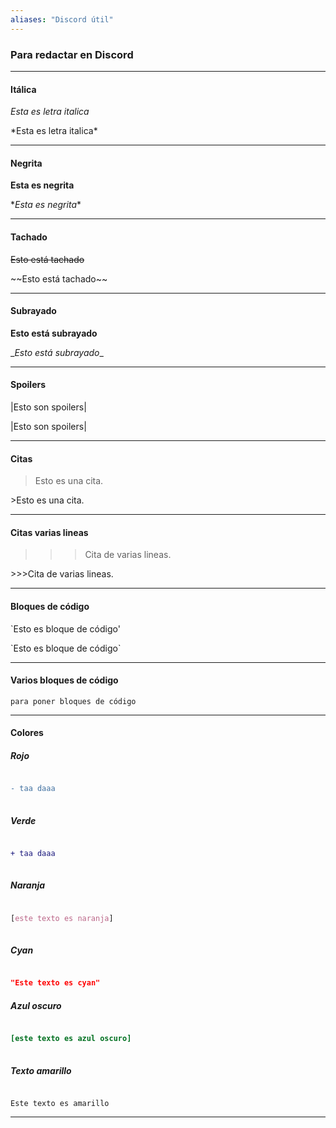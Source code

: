 ```yaml
---
aliases: "Discord útil"
---
```


### Para redactar en Discord

---

#### Itálica

*Esta es letra italica*

\*Esta es letra italica*

---

#### Negrita

**Esta es negrita**

\**Esta es negrita**

---

#### Tachado

~~Esto está tachado~~

\~~Esto está tachado~~

---

#### Subrayado

__Esto está subrayado__

\__Esto está subrayado__

---

#### Spoilers

|Esto son spoilers|

\|Esto son spoilers|

---

#### Citas

>Esto es una cita.

\>Esto es una cita.

---

#### Citas varias lineas

>>>Cita de varias lineas.

\>>>Cita de varias lineas.

---

#### Bloques de código

`Esto es bloque de código'

\`Esto es bloque de código\`

---

#### Varios bloques de código

```
para poner bloques de código

```

---

#### Colores

##### Rojo

```diff

- taa daaa
	
```

##### Verde

```diff

+ taa daaa
	
```

##### Naranja

```css

[este texto es naranja]
	
```

##### Cyan

```json

"Este texto es cyan"

```

##### Azul oscuro

```ini

[este texto es azul oscuro]
	
```

##### Texto amarillo

```fix

Este texto es amarillo

```

---

